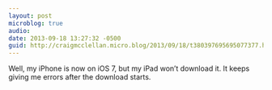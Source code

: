 ```yaml
---
layout: post
microblog: true
audio: 
date: 2013-09-18 13:27:32 -0500
guid: http://craigmcclellan.micro.blog/2013/09/18/t380397695695077377.html
---
```

Well, my iPhone is now on iOS 7, but my iPad won’t download it. It keeps giving me errors after the download starts.
